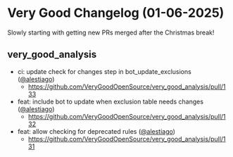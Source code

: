 # Very Good Changelog (01-06-2025)

Slowly starting with getting new PRs merged after the Christmas break!

## very_good_analysis
- ci: update check for changes step in bot_update_exclusions ([@alestiago](https://github.com/alestiago))
	- https://github.com/VeryGoodOpenSource/very_good_analysis/pull/133
- feat: include bot to update when exclusion table needs changes ([@alestiago](https://github.com/alestiago))
	- https://github.com/VeryGoodOpenSource/very_good_analysis/pull/132
- feat: allow checking for deprecated rules ([@alestiago](https://github.com/alestiago))
	- https://github.com/VeryGoodOpenSource/very_good_analysis/pull/131
